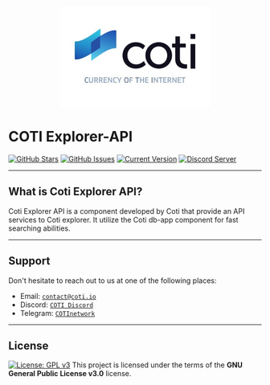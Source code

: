<p align="center"><img src="/apps/explorer-api/src/assets/logo-slogan-300x200.jpg"></p>

# COTI Explorer-API

[![GitHub Stars](https://img.shields.io/github/stars/coti-io/coti-explorer-api.svg)](https://github.com/coti-io/coti-explorer-api/stargazers)
[![GitHub Issues](https://img.shields.io/github/issues/coti-io/coti-explorer-api.svg)](https://github.com/coti-io/coti-explorer-api/issues)
[![Current Version](https://img.shields.io/badge/version-0.1.0--beta.0-yellow.svg)](https://github.com/coti-io/coti-explorer-api/)
[![Discord Server](https://img.shields.io/discord/386571547508473876.svg)](https://discord.me/coti)

---

## What is Coti Explorer API?

Coti Explorer API is a component developed by Coti that provide an API services to Coti explorer. It utilize the Coti db-app component for fast searching abilities.

---

## Support

Don't hesitate to reach out to us at one of the following places:

- Email: <a href="https://coti.io/" target="_blank">`contact@coti.io`</a>
- Discord: <a href="https://discord.me/coti" target="_blank">`COTI Discord`</a>
- Telegram: <a href="https://t.me/COTInetwork" target="_blank">`COTInetwork`</a>

---

## License

[![License: GPL v3](https://img.shields.io/badge/License-GPLv3-blue.svg)](https://www.gnu.org/licenses/gpl-3.0)
This project is licensed under the terms of the **GNU General Public License v3.0** license.
